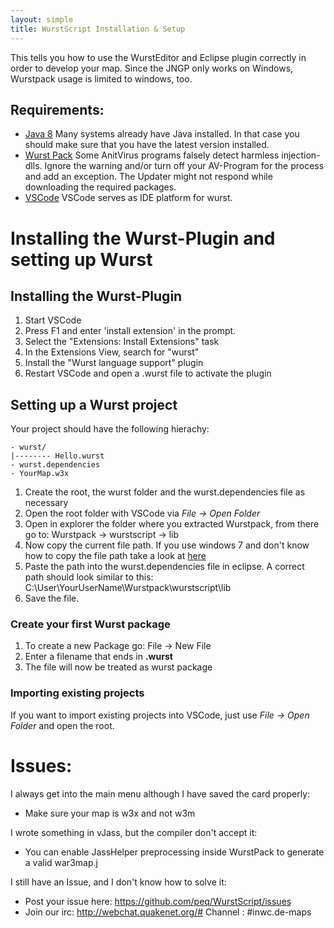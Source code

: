```yaml
---
layout: simple
title: WurstScript Installation & Setup
---
```

This tells you how to use the WurstEditor and Eclipse plugin correctly in order to develop your map.
Since the JNGP only works on Windows, Wurstpack usage is limited to windows, too.


## Requirements:

- [Java 8](http://www.oracle.com/technetwork/java/javase/downloads/jdk8-downloads-2133151.html)
	Many systems already have Java installed. In that case you should make sure that you have the latest version installed.
- [Wurst Pack](http://peq.github.io/WurstScript/#Downloads)
	Some AnitVirus programs falsely detect harmless injection-dlls. Ignore the warning and/or turn off your AV-Program for the process and add an exception. The Updater might not respond while downloading the required packages.
- [VSCode](https://code.visualstudio.com/)
        VSCode serves as IDE platform for wurst.


# Installing the Wurst-Plugin and setting up Wurst

## Installing the Wurst-Plugin

1. Start VSCode
2. Press F1 and enter 'install extension' in the prompt.
3. Select the "Extensions: Install Extensions" task
4. In the Extensions View, search for "wurst"
5. Install the "Wurst language support" plugin
6. Restart VSCode and open a .wurst file to activate the plugin 

## Setting up a Wurst project

Your project should have the following hierachy:

````
- wurst/
|-------- Hello.wurst
- wurst.dependencies
- YourMap.w3x
````

1. Create the root, the wurst folder and the wurst.dependencies file as necessary
2. Open the root folder with VSCode via *File -> Open Folder*
3. Open in explorer the folder where you extracted Wurstpack, from there go to: Wurstpack -> wurstscript -> lib
4. Now copy the current file path. If you use windows 7 and don't know how to copy the file path take a look at [here](http://technet.microsoft.com/en-us/magazine/ff678296.aspx)
5. Paste the path into the wurst.dependencies file in eclipse. A correct path should look similar to this: C:\User\YourUserName\Wurstpack\wurstscript\lib
6. Save the file.

### Create your first Wurst package

1. To create a new Package go: File -> New File
2. Enter a filename that ends in **.wurst**
3. The file will now be treated as wurst package

### Importing existing projects

If you want to import existing projects into VSCode, just use *File -> Open Folder* and open the root.

# Issues:
I always get into the main menu although I have saved the card properly:

- Make sure your map is w3x and not w3m

I wrote something in vJass, but the compiler don't accept it:

- You can enable JassHelper preprocessing inside WurstPack to generate a valid war3map.j

I still have an Issue, and I don't know how to solve it:

- Post your issue here: https://github.com/peq/WurstScript/issues
- Join our irc: http://webchat.quakenet.org/#
			Channel : #inwc.de-maps

